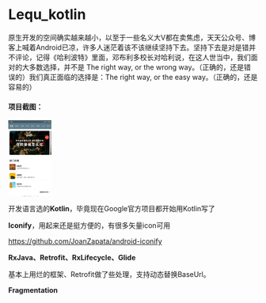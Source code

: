 # Lequ_kotlin

原生开发的空间确实越来越小，以至于一些名义大V都在卖焦虑，天天公众号、博客上喊着Android已凉，许多人迷茫着该不该继续坚持下去。坚持下去是对是错并不评论，记得《哈利波特》里面，邓布利多校长对哈利说，在这人世当中，我们面对的大多数选择，并不是 The right way, or the wrong way。（正确的，还是错误的）我们真正面临的选择是：The right way, or the easy way。（正确的，还是容易的）

#### 项目截图：

<img src="graphics/HOME1.png" height="154" align="center">

开发语言选的**Kotlin**，毕竟现在Google官方项目都开始用Kotlin写了

**Iconify**，用起来还是挺方便的，有很多矢量icon可用

https://github.com/JoanZapata/android-iconify

**RxJava、Retrofit、RxLifecycle、Glide**

基本上用烂的框架、Retrofit做了些处理，支持动态替换BaseUrl。

**Fragmentation**